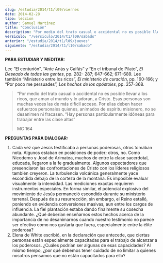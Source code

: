 ```yaml
---
slug: /estudia/2014/t1/l09/viernes
date: 2014-02-28
tipo: leccion
author: Samuel Martínez
title: "Conclusión"
description: "Por medio del trato casual o accidental no es posible llevar a los ricos, que aman al mundo y lo adoran, a Cristo. Esas personas son muchas veces las de más difícil acceso. Por ellas deben hacer esfuerzos personales quienes, animados de espíritu misionero, no se desanimen ni fracasen. “Hay personas particularmente idóneas para trabajar entre las clase altas"
versiculo: "/versiculo/2014/t1/l09/sabado"
anterior: "/estudia/2014/t1/l09/jueves"
siguiente: "/estudia/2014/t1/l10/sabado"
---
```


**PARA ESTUDIAR Y MEDITAR:**

Lee “El centurión”, “Ante Anás y Caifás” y “En el tribunal de Pilato”, _El Deseado de todas las gentes_, pp. 282- 287; 647-662; 671-689. Lee también “Ministerio entre los ricos”, _El ministerio de curación_, pp. 160-166; y “Por poco me persuades”, _Los hechos de los apóstoles_, pp. 357-368.

> “Por medio del trato casual o accidental no es posible llevar a los ricos, que aman al mundo y lo adoran, a Cristo. Esas personas son muchas veces las de más difícil acceso. Por ellas deben hacer esfuerzos personales quienes, animados de espíritu misionero, no se desanimen ni fracasen. “Hay personas particularmente idóneas para trabajar entre las clase altas”
>
> MC 164

**PREGUNTAS PARA DIALOGAR:**

1.  Cada vez que Jesús testificaba a personas poderosas, otros tomaban nota. Algunos estaban en posiciones de poder; otros, no. Como Nicodemo y José de Arimatea, muchos de entre la clase sacerdotal, educada, llegaron a la fe gradualmente. Algunos espectadores que presenciaron las confrontaciones de Cristo con los líderes religiosos también creyeron. La turbulencia volcánica generalmente yace escondida debajo de la corteza de la montaña. Es imposible evaluar visualmente la intensidad. Las mediciones exactas requieren instrumentos especiales. En forma similar, el potencial explosivo del movimiento de Jesús permaneció escondido durante su ministerio terrenal. Después de su resurrección, sin embargo, el Reino estalló, poniendo en evidencia conversiones masivas, aun entre los cargos de influencia. La fiel plantación estaba dando finalmente su cosecha abundante. ¿Qué deberían enseñarnos estos hechos acerca de la importancia de no desanimarnos cuando nuestro testimonio no parece ser efectivo como nos gustaría que fuera, especialmente entre la élite poderosa?
2.  Elena de White escribió, en la declaración que antecede, que ciertas personas están especialmente capacitadas para el trabajo de alcanzar a los poderosos. ¿Cuáles podrían ser algunas de esas capacidades? Al mismo tiempo, ¿por qué debemos tener cuidado de no limitar a quienes nosotros pensamos que no están capacitados para ello?
